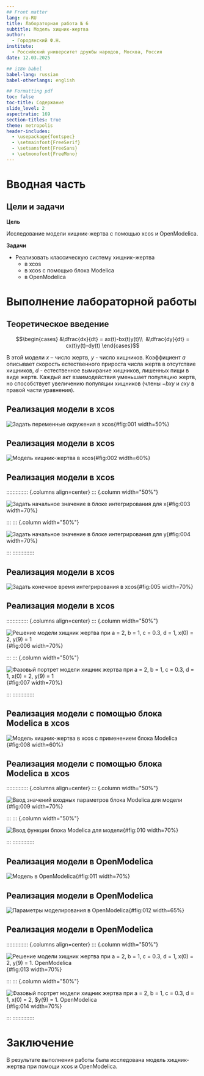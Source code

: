 ```yaml
---
## Front matter
lang: ru-RU
title: Лабораторная работа № 6
subtitle: Модель хищник-жертва
author:
  - Городянский Ф.Н.
institute:
  - Российский университет дружбы народов, Москва, Россия
date: 12.03.2025

## i18n babel
babel-lang: russian
babel-otherlangs: english

## Formatting pdf
toc: false
toc-title: Содержание
slide_level: 2
aspectratio: 169
section-titles: true
theme: metropolis
header-includes:
  - \usepackage{fontspec}
  - \setmainfont{FreeSerif}
  - \setsansfont{FreeSans}
  - \setmonofont{FreeMono}
---
```



# Вводная часть

## Цели и задачи

**Цель**

Исследование модели хищник-жертва с помощью xcos и OpenModelica.

**Задачи**

- Реализовать классическую систему хищник–жертва 
  - в xcos
  - в xcos с помощью блока Modelica
  - в OpenModelica

# Выполнение лабораторной работы

## Теоретическое введение

$$\begin{cases}
  &\dfrac{dx}{dt} = ax(t)-bx(t)y(t)\\
  &\dfrac{dy}{dt} = cx(t)y(t)-dy(t)
\end{cases}$$

В этой модели $x$ – число жертв, $y$ - число хищников. Коэффициент $a$ описывает скорость естественного прироста числа жертв в отсутствие хищников, $d$ - естественное вымирание хищников, лишенных пищи в виде жертв.  Каждый акт взаимодействия уменьшает популяцию жертв, но способствует увеличению популяции хищников (члены $-bxy$ и $cxy$ в правой части уравнения).  


## Реализация модели в xcos

![Задать переменные окружения в xcos](image/1.png){#fig:001 width=50%}

## Реализация модели в xcos

![Модель хищник-жертва в xcos](image/2.png){#fig:002 width=60%}

## Реализация модели в xcos

:::::::::::::: {.columns align=center}
::: {.column width="50%"}

![Задать начальное значение в блоке интегрирования для x](image/3.png){#fig:003 width=70%}

:::
::: {.column width="50%"}

![Задать начальное значение в блоке интегрирования для y](image/4.png){#fig:004 width=70%}

:::
::::::::::::::

## Реализация модели в xcos

![Задать конечное время интегрирования в xcos](image/5.png){#fig:005 width=70%}

## Реализация модели в xcos

:::::::::::::: {.columns align=center}
::: {.column width="50%"}

![Решение модели хищник жертва при $a = 2$, $b = 1$, $c = 0.3$, $d = 1$, $x(0) = 2$, $y(9) = 1$](image/6.png){#fig:006 width=70%}

:::
::: {.column width="50%"}

![Фазовый портрет модели хищник жертва при $a = 2$, $b = 1$, $c = 0.3$, $d = 1$, $x(0) = 2$, $y(9) = 1$](image/7.png){#fig:007 width=70%}

:::
::::::::::::::

## Реализация модели с помощью блока Modelica в xcos

![Модель хищник-жертва в xcos с применением блока Modelica](image/8.png){#fig:008 width=60%}

## Реализация модели с помощью блока Modelica в xcos

:::::::::::::: {.columns align=center}
::: {.column width="50%"}

![Ввод значений входных параметров блока Modelica для модели](image/9.png){#fig:009 width=70%}

:::
::: {.column width="50%"}

![Ввод функции блока Modelica для модели](image/10.png){#fig:010 width=70%}

:::
::::::::::::::

## Реализация модели в OpenModelica

![Модель в OpenModelica](image/11.png){#fig:011 width=70%}

## Реализация модели в OpenModelica

![Параметры моделирования в OpenModelica](image/12.png){#fig:012 width=65%}

## Реализация модели в OpenModelica

:::::::::::::: {.columns align=center}
::: {.column width="50%"}

![Решение модели хищник жертва при $a = 2$, $b = 1$, $c = 0.3$, $d = 1$, $x(0) = 2$, $y(9) = 1$. OpenModelica](image/13.png){#fig:013 width=70%}

:::
::: {.column width="50%"}

![Фазовый портрет модели хищник жертва при $a = 2$, $b = 1$, $c = 0.3$, $d = 1$, $x(0) = 2$, $y(9) = 1. OpenModelica](image/14.png){#fig:014 width=70%}

:::
::::::::::::::

# Заключение

В результате выполнения работы была исследована модель хищник-жертва при помощи xcos и OpenModelica.
